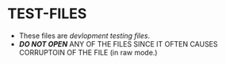 # TEST-FILES
- These files are *devlopment testing files*.
- ***DO NOT OPEN*** ANY OF THE FILES SINCE IT OFTEN CAUSES CORRUPTOIN OF THE FILE (in raw mode.)
